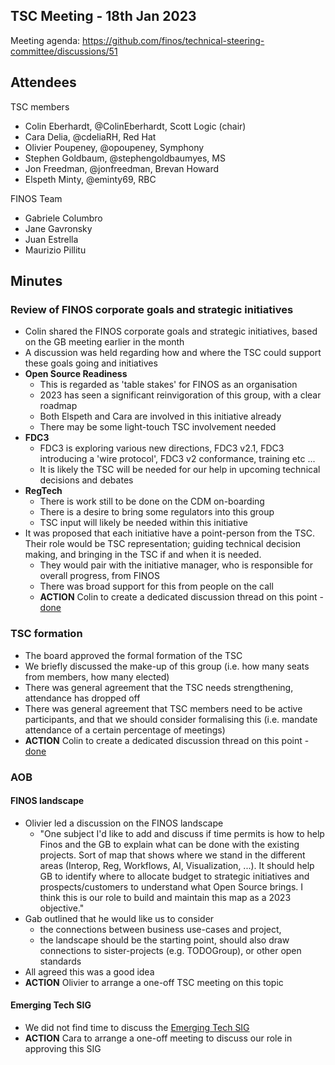 ## TSC Meeting - 18th Jan 2023

Meeting agenda: https://github.com/finos/technical-steering-committee/discussions/51

## Attendees

TSC members
 - Colin Eberhardt, @ColinEberhardt, Scott Logic (chair)
 - Cara Delia, @cdeliaRH, Red Hat
 - Olivier Poupeney, @opoupeney, Symphony
 - Stephen Goldbaum, @stephengoldbaumyes, MS
 - Jon Freedman, @jonfreedman, Brevan Howard 
 - Elspeth Minty, @eminty69, RBC
 
FINOS Team
 - Gabriele Columbro
 - Jane Gavronsky
 - Juan Estrella
 - Maurizio Pillitu

## Minutes

### Review of FINOS corporate goals and strategic initiatives

 - Colin shared the FINOS corporate goals and strategic initiatives, based on the GB meeting earlier in the month
 - A discussion was held regarding how and where the TSC could support these goals going and initiatives
 - **Open Source Readiness**
   - This is regarded as 'table stakes' for FINOS as an organisation
   - 2023 has seen a significant reinvigoration of this group, with a clear roadmap
   - Both Elspeth and Cara are involved in this initiative already
   - There may be some light-touch TSC involvement needed
 - **FDC3**
   - FDC3 is exploring various new directions, FDC3 v2.1, FDC3 introducing a 'wire protocol', FDC3 v2 conformance, training etc ...
   - It is likely the TSC will be needed for our help in upcoming technical decisions and debates
 - **RegTech**
   - There is work still to be done on the CDM on-boarding
   - There is a desire to bring some regulators into this group
   - TSC input will likely be needed within this initiative
 - It was proposed that each initiative have a point-person from the TSC. Their role would be TSC representation; guiding technical decision making, and bringing in the TSC if and when it is needed. 
   - They would pair with the initiative manager, who is responsible for overall progress, from FINOS
   - There was broad support for this from people on the call
   - **ACTION** Colin to create a dedicated discussion thread on this point - [done](https://github.com/finos/technical-steering-committee/discussions/53)

### TSC formation

 - The board approved the formal formation of the TSC
 - We briefly discussed the make-up of this group (i.e. how many seats from members, how many elected)
 - There was general agreement that the TSC needs strengthening, attendance has dropped off
 - There was general agreement that TSC members need to be active participants, and that we should consider formalising this (i.e. mandate attendance of a certain percentage of meetings)
 - **ACTION** Colin to create a dedicated discussion thread on this point - [done](https://github.com/finos/technical-steering-committee/discussions/52)

### AOB

#### FINOS landscape

 - Olivier led a discussion on the FINOS landscape 
   - "One subject I'd like to add and discuss if time permits is how to help Finos and the GB to explain what can be done with the existing projects. Sort of map that shows where we stand in the different areas (Interop, Reg, Workflows, AI, Visualization, ...). It should help GB to identify where to allocate budget to strategic initiatives and prospects/customers to understand what Open Source brings. I think this is our role to build and maintain this map as a 2023 objective."
 - Gab outlined that he would like us to consider
   - the connections between business use-cases and project, 
   - the landscape should be the starting point, should also draw connections to sister-projects (e.g. TODOGroup), or other open standards
 - All agreed this was a good idea
 - **ACTION** Olivier to arrange a one-off TSC meeting on this topic

#### Emerging Tech SIG
  
  - We did not find time to discuss the [Emerging Tech SIG](https://github.com/finos/community/issues/226)
  - **ACTION** Cara to arrange a one-off meeting to discuss our role in approving this SIG


